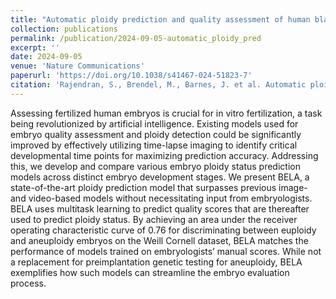 ```yaml
---
title: "Automatic ploidy prediction and quality assessment of human blastocysts using time-lapse imaging"
collection: publications
permalink: /publication/2024-09-05-automatic_ploidy_pred
excerpt: ''
date: 2024-09-05
venue: 'Nature Communications'
paperurl: 'https://doi.org/10.1038/s41467-024-51823-7'
citation: 'Rajendran, S., Brendel, M., Barnes, J. et al. Automatic ploidy prediction and quality assessment of human blastocysts using time-lapse imaging. Nat Commun 15, 7756 (2024). https://doi.org/10.1038/s41467-024-51823-7'
---
```


Assessing fertilized human embryos is crucial for in vitro fertilization, a task being revolutionized by artificial intelligence. Existing models used for embryo quality assessment and ploidy detection could be significantly improved by effectively utilizing time-lapse imaging to identify critical developmental time points for maximizing prediction accuracy. Addressing this, we develop and compare various embryo ploidy status prediction models across distinct embryo development stages. We present BELA, a state-of-the-art ploidy prediction model that surpasses previous image- and video-based models without necessitating input from embryologists. BELA uses multitask learning to predict quality scores that are thereafter used to predict ploidy status. By achieving an area under the receiver operating characteristic curve of 0.76 for discriminating between euploidy and aneuploidy embryos on the Weill Cornell dataset, BELA matches the performance of models trained on embryologists’ manual scores. While not a replacement for preimplantation genetic testing for aneuploidy, BELA exemplifies how such models can streamline the embryo evaluation process.